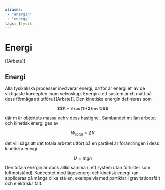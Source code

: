 ```yaml
---
aliases:
 - "energin"
 - "energy"
tags: [fysik]
---
```

# Energi

[[Arbete]]

## Energi

Alla fysikaliska processer involverar energi, därför är energi ett av de
viktigaste koncepten inom vetenskap. Energin i ett system är ett mått på
dess förmåga att utföra [[Arbete]]. Den kinetiska energin definieras som

$$K = \frac{1}{2}mv^2$$

där m är objektets massa och v dess hastighet. Sambandet mellan arbetet
och kinetisk energi ges av

$$W_{total} = \Delta K$$

det vill säga att det totala arbetet utfört på en partikel är
förändringen i dess kinetiska energi.

$$U = mgh$$

Den totala energin är dock alltid samma (i ett system utan förluster som
luftmotstånd). Konceptet med lägesenergi och kinetisk energi kan
appliceras på många olika ställen, exempelvis med partiklar i
gravitationsfält och elektriska fält.
